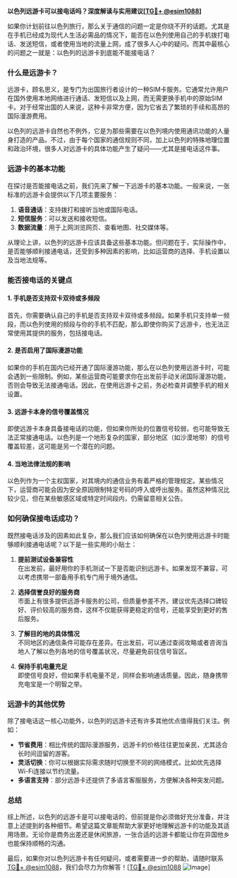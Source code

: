 **以色列远游卡可以接电话吗？深度解读与实用建议[[TG💪+ @esim1088](https://t.me/s/esim1088)]**

如果你计划前往以色列旅行，那么关于通信的问题一定是你绕不开的话题。尤其是在手机已经成为现代人生活必需品的情况下，能否在以色列使用自己的手机拨打电话、发送短信，或者使用当地的流量上网，成了很多人心中的疑问。而其中最核心的问题之一就是：以色列的远游卡到底能不能接电话？

### **什么是远游卡？**
远游卡，顾名思义，是专门为出国旅行者设计的一种SIM卡服务。它通常允许用户在国外使用本地网络进行通话、发短信以及上网，而无需更换手机中的原始SIM卡。对于经常出国的人来说，这种卡非常方便，因为它省去了繁琐的手续和高昂的国际漫游费用。

以色列的远游卡自然也不例外，它是为那些需要在以色列境内使用通讯功能的人量身打造的产品。不过，由于每个国家的通信规则不同，加上以色列的特殊地理位置和政治环境，很多人对远游卡的具体功能产生了疑问——尤其是接电话这件事。

### **远游卡的基本功能**
在探讨是否能接电话之前，我们先来了解一下远游卡的基本功能。一般来说，一张标准的远游卡会提供以下几项主要服务：

1. **语音通话**：支持拨打和接听当地或国际电话。
2. **短信服务**：可以发送和接收短信。
3. **数据流量**：用于上网浏览网页、查看地图、社交媒体等。

从理论上讲，以色列的远游卡应该具备这些基本功能。但问题在于，实际操作中，是否能够顺利接通电话，还受到多种因素的影响，比如运营商的选择、手机设置以及当地法规等。

### **能否接电话的关键点**
#### **1. 手机是否支持双卡双待或多频段**
首先，你需要确认自己的手机是否支持双卡双待或多频段。如果手机只支持单一频段，而以色列使用的频段与你的手机不匹配，那么即使你购买了远游卡，也无法正常使用其提供的服务，包括接电话。

#### **2. 是否启用了国际漫游功能**
如果你的手机在国内已经开通了国际漫游功能，那么在以色列使用远游卡时，可能会遇到一些限制。例如，某些运营商可能要求你在出发前手动关闭国际漫游功能，否则会导致无法接通电话。因此，在使用远游卡之前，务必检查并调整手机的相关设置。

#### **3. 远游卡本身的信号覆盖情况**
即使远游卡本身具备接电话的功能，但如果你所处的位置信号较弱，也可能导致无法正常接通电话。以色列是一个地形复杂的国家，部分地区（如沙漠地带）的信号覆盖较差，这可能是另一个潜在的问题。

#### **4. 当地法律法规的影响**
以色列作为一个主权国家，对其境内的通信业务有着严格的管理规定。某些情况下，运营商可能会因为安全原因限制特定号码的呼入或呼出服务。虽然这种情况比较少见，但在某些敏感区域或特定时间段内，仍需留意相关公告。

### **如何确保接电话成功？**
既然接电话涉及的因素如此复杂，那么我们应该如何确保在以色列使用远游卡时能够顺利接通电话呢？以下是一些实用的小贴士：

1. **提前测试设备兼容性**  
   在出发前，最好用你的手机测试一下是否能识别远游卡。如果发现不兼容，可以考虑携带一部备用手机专门用于境外通信。

2. **选择信誉良好的服务商**  
   市面上有很多提供远游卡服务的公司，但质量参差不齐。建议优先选择口碑较好、评价较高的服务商，这样不仅能获得更稳定的信号，还能享受到更好的售后服务。

3. **了解目的地的具体情况**  
   不同地区的通信条件可能存在差异。在出发前，可以通过查阅攻略或者咨询当地人了解以色列各地的信号覆盖状况，尽量避免前往信号盲区。

4. **保持手机电量充足**  
   即使信号良好，但如果手机电量不足，同样会影响通话质量。因此，随身携带充电宝是一个明智之举。

### **远游卡的其他优势**
除了接电话这一核心功能外，以色列的远游卡还有许多其他优点值得我们关注。例如：

- **节省费用**：相比传统的国际漫游服务，远游卡的价格往往更加亲民，尤其适合长时间逗留的游客。
- **灵活切换**：你可以根据实际需求随时切换至不同的网络模式，比如优先选择Wi-Fi连接以节约流量。
- **多语言支持**：部分远游卡还提供了多语言客服服务，方便解决各种突发问题。

### **总结**
综上所述，以色列的远游卡是可以接电话的，但前提是你必须做好充分准备，并注意上述提到的各种细节。希望这篇文章能帮助大家更好地理解远游卡的功能及其适用场景。无论你是商务出差还是休闲旅游，一张合适的远游卡都能让你在异国他乡也能保持顺畅的沟通。

最后，如果你对以色列远游卡有任何疑问，或者需要进一步的帮助，请随时联系[TG💪+ @esim1088](https://t.me/s/esim1088)，我们会尽力为你解答！[[TG💪+ @esim1088](https://t.me/s/esim1088) ![Image](https://i.postimg.cc/4NQfJmqS/Snipaste-2025-05-13-00-14-12.png)]
